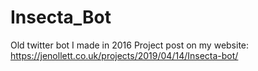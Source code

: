 # Insecta_Bot
Old twitter bot I made in 2016
Project post on my website: https://jenollett.co.uk/projects/2019/04/14/Insecta-bot/
